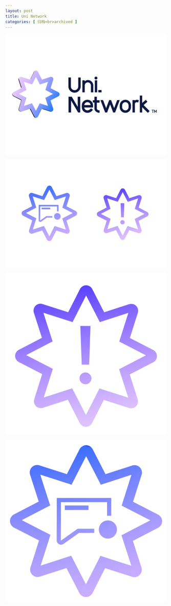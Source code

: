 ```yaml
---
layout: post
title: Uni Network
categories: [ 归档<br>archived ]
---
```

![](/assets/images/uni_1.jpg)

![](/assets/images/uni_2.jpg)

![](/assets/images/uni_3.jpg)

![](/assets/images/uni_4.jpg)
